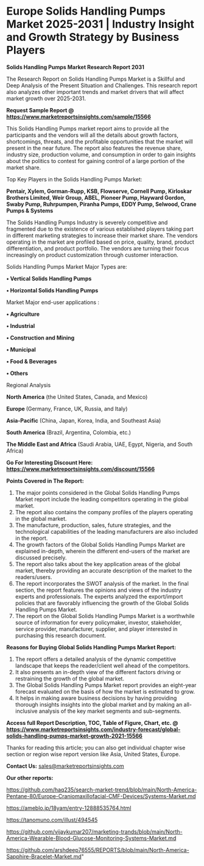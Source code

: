 # Europe Solids Handling Pumps Market 2025-2031 | Industry Insight and Growth Strategy by Business Players

<strong>Solids Handling Pumps Market Research Report 2031</strong>

The Research Report on Solids Handling Pumps Market is a Skillful and Deep Analysis of the Present Situation and Challenges. This research report also analyzes other important trends and market drivers that will affect market growth over 2025-2031.

<strong>Request Sample Report @ <a href=https://www.marketreportsinsights.com/sample/15566>https://www.marketreportsinsights.com/sample/15566</a></strong>

This Solids Handling Pumps market report aims to provide all the participants and the vendors will all the details about growth factors, shortcomings, threats, and the profitable opportunities that the market will present in the near future. The report also features the revenue share, industry size, production volume, and consumption in order to gain insights about the politics to contest for gaining control of a large portion of the market share.

Top Key Players in the Solids Handling Pumps Market:

<strong>Pentair, Xylem, Gorman-Rupp, KSB, Flowserve, Cornell Pump, Kirloskar Brothers Limited, Weir Group, ABEL, Pioneer Pump, Hayward Gordon, Swaby Pump, Ruhrpumpen, Piranha Pumps, EDDY Pump, Selwood, Crane Pumps & Systems</strong>

The Solids Handling Pumps Industry is severely competitive and fragmented due to the existence of various established players taking part in different marketing strategies to increase their market share. The vendors operating in the market are profiled based on price, quality, brand, product differentiation, and product portfolio. The vendors are turning their focus increasingly on product customization through customer interaction.

Solids Handling Pumps Market Major Types are:

<strong>• Vertical Solids Handling Pumps

• Horizontal Solids Handling Pumps</strong>

Market Major end-user applications :

<strong>• Agriculture

• Industrial

• Construction and Mining

• Municipal

• Food & Beverages

• Others</strong>

Regional Analysis

</u><strong><b>North America</b></strong> (the United States, Canada, and Mexico)

<strong><b>Europe </b></strong>(Germany, France, UK, Russia, and Italy)

<strong><b>Asia-Pacific</b></strong> (China, Japan, Korea, India, and Southeast Asia)

<strong><b>South America</b></strong> (Brazil, Argentina, Colombia, etc.)

<strong><b>The Middle East and Africa</b></strong> (Saudi Arabia, UAE, Egypt, Nigeria, and South Africa)

<strong>Go For Interesting Discount Here: <a href=https://www.marketreportsinsights.com/discount/15566>https://www.marketreportsinsights.com/discount/15566</a></strong>

<strong>Points Covered in The Report:</strong>
<ol>
  <li>The major points considered in the Global Solids Handling Pumps Market report include the leading competitors operating in the global market.</li>
  <li>The report also contains the company profiles of the players operating in the global market.</li>
  <li>The manufacture, production, sales, future strategies, and the technological capabilities of the leading manufacturers are also included in the report.</li>
  <li>The growth factors of the Global Solids Handling Pumps Market are explained in-depth, wherein the different end-users of the market are discussed precisely.</li>
  <li>The report also talks about the key application areas of the global market, thereby providing an accurate description of the market to the readers/users.</li>
  <li>The report incorporates the SWOT analysis of the market. In the final section, the report features the opinions and views of the industry experts and professionals. The experts analyzed the export/import policies that are favorably influencing the growth of the Global Solids Handling Pumps Market.</li>
  <li>The report on the Global Solids Handling Pumps Market is a worthwhile source of information for every policymaker, investor, stakeholder, service provider, manufacturer, supplier, and player interested in purchasing this research document.</li>
</ol>
<strong>Reasons for Buying Global Solids Handling Pumps Market Report:</strong>

<ol>
  <li>The report offers a detailed analysis of the dynamic competitive landscape that keeps the reader/client well ahead of the competitors.</li>
  <li>It also presents an in-depth view of the different factors driving or restraining the growth of the global market.</li>
  <li>The Global Solids Handling Pumps Market report provides an eight-year forecast evaluated on the basis of how the market is estimated to grow.</li>
  <li>It helps in making aware business decisions by having providing thorough insights insights into the global market and by making an all-inclusive analysis of the key market segments and sub-segments.</li>
</ol>
<strong>Access full Report Description, TOC, Table of Figure, Chart, etc. @ <a href=https://www.marketreportsinsights.com/industry-forecast/global-solids-handling-pumps-market-growth-2021-15566>https://www.marketreportsinsights.com/industry-forecast/global-solids-handling-pumps-market-growth-2021-15566</a></strong>


Thanks for reading this article; you can also get individual chapter wise section or region wise report version like Asia, United States, Europe.

<strong>Contact Us:</strong>
sales@marketreportsinsights.com

<strong>Our other reports:</strong>

<a href=https://github.com/haq235/search-market-trend/blob/main/North-America-Pentane-80/Europe-Craniomaxillofacial-CMF-Devices/Systems-Market.md>https://github.com/haq235/search-market-trend/blob/main/North-America-Pentane-80/Europe-Craniomaxillofacial-CMF-Devices/Systems-Market.md</a>

<a href=https://ameblo.jp/18yam/entry-12888535764.html>https://ameblo.jp/18yam/entry-12888535764.html</a>

<a href=https://tanomuno.com/illust/494545>https://tanomuno.com/illust/494545</a>

<a href=https://github.com/vijaykumar207/marketing-trands/blob/main/North-America-Wearable-Blood-Glucose-Monitoring-Systems-Market.md>https://github.com/vijaykumar207/marketing-trands/blob/main/North-America-Wearable-Blood-Glucose-Monitoring-Systems-Market.md</a>

<a href=https://github.com/arshdeep76555/REPORTS/blob/main/North-America-Sapphire-Bracelet-Market.md>https://github.com/arshdeep76555/REPORTS/blob/main/North-America-Sapphire-Bracelet-Market.md</a>"

